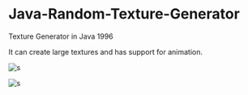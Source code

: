 # Java-Random-Texture-Generator
Texture Generator in Java 1996

It can create large textures and has support for animation.

![s](https://github.com/sp4cerat/Java-Random-Texture-Generator/blob/master/screenshot/javatex.jpg?raw=true)

![s](https://github.com/sp4cerat/Java-Random-Texture-Generator/blob/master/screenshot/art.jpg?raw=true)
